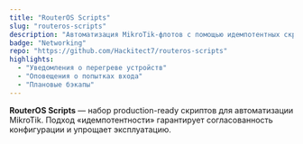 ```yaml
---
title: "RouterOS Scripts"
slug: "routeros-scripts"
description: "Автоматизация MikroTik-флотов с помощью идемпотентных скриптов."
badge: "Networking"
repo: "https://github.com/Hackitect7/routeros-scripts"
highlights:
  - "Уведомления о перегреве устройств"
  - "Оповещения о попытках входа"
  - "Плановые бэкапы"
---
```


**RouterOS Scripts** — набор production-ready скриптов для автоматизации MikroTik.
Подход «идемпотентности» гарантирует согласованность конфигурации и упрощает эксплуатацию.
